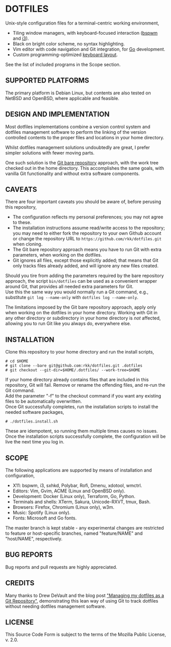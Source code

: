 # DOTFILES
Unix-style configuration files for a terminal-centric working
environment,

  - Tiling window managers, with keyboard-focused interaction ([bspwm](bspwm) and [i3](i3)).
  - Black on bright color scheme, no syntax highlighting.
  - Vim editor with code navigation and Git integration, for [Go](golang) development.
  - Custom programming-optimized [keyboard layout](dvorarkk).

See the list of included programs in the Scope section.


## SUPPORTED PLATFORMS
The primary platform is Debian Linux, but contents are
also tested on NetBSD and OpenBSD, where applicable and feasible.


## DESIGN AND IMPLEMENTATION
Most dotfiles implementations combine a version control system
and dotfiles management software to perform the linking of the
version controlled contents to the proper files and
locations in your home directory.

Whilst dotfiles management solutions undoubtedly are great, I
prefer simpler solutions with fewer moving parts.

One such solution is the [Git bare repository](gitbare)
approach, with the work tree checked out in the home directory.
This accomplishes the same goals, with vanilla Git functionality
and without extra software components.


## CAVEATS
There are four important caveats you should be aware of,
before perusing this repository,

  - The configuration reflects my personal preferences; you may not agree to these.
  - The installation instructions assume read/write access to the repository; you may need to either fork the repository to your own Github account or change the repository URL to `https://github.com/rkk/dotfiles.git` when cloning.
  - The Git bare repository approach means you have to run Git with extra parameters, when working on the dotfiles.
  - Git ignores all files, except those explicitly added; that means that Git only tracks files already added, and will ignore any new files created.

Should you tire from adding the parameters required by the bare repository
approach, the script `bin/dotfiles` can be used as a convenient wrapper
around Git, that provides all needed extra parameters for Git.  
Use this the same way you would normally run a Git command, e.g., substitute
`git log --name-only` with `dotfiles log --name-only`.  

The limitations imposed by the Git bare repository approach, apply only when
working on the dotfiles in your home directory.  Working with Git in any
other directory or subdirectory in your home directory is _not_ affected,
allowing you to run Git like you always do, everywhere else.


## INSTALLATION
Clone this repository to your home directory and run the install
scripts,

    # cd $HOME
    # git clone --bare git@github.com:rkk/dotfiles.git .dotfiles
    # git checkout --git-dir=$HOME/.dotfiles/ --work-tree=$HOME

If your home directory already contains files that are included
in this repository, Git will fail.
Remove or rename the offending files, and re-run the Git command.  
Add the parameter "-f" to the checkout command if you want any
existing files to be automatically overwritten.  
Once Git successfully completes, run the installation scripts
to install the needed software packages,

    # ./dotfiles.install.sh

These are idempotent, so running them multiple times causes no
issues.
Once the installation scripts successfully complete, the configuration
will be live the next time you log in.


## SCOPE
The following applications are supported by means of installation
and configuration,

  - X11: bspwm, i3, sxhkd, Polybar, Rofi, Dmenu, xdotool, wmctrl.
  - Editors: Vim, Gvim, ACME (Linux and OpenBSD only).
  - Development: Docker (Linux only), Terraform, Go, Python.
  - Terminals and shells: XTerm, Sakura, Unicode-RXVT, tmux, Bash.
  - Browsers: Firefox, Chromium (Linux only), w3m.
  - Music: Spotify (Linux only).
  - Fonts: Microsoft and Go fonts.

The master branch is kept stable - any experimental changes are restricted
to feature or host-specific branches, named "feature/NAME" and
"host/NAME", respectively.


## BUG REPORTS
Bug reports and pull requests are highly appreciated.


## CREDITS
Many thanks to Drew DeVault and the blog post
["Managing my dotfiles as a Git Repository"](drewdotfiles),
demonstrating this lean way of using Git to track dotfiles without needing dotfiles
management software.


## LICENSE
This Source Code Form is subject to the terms of the Mozilla Public License, v. 2.0.

[bspwm]: https://github.com/baskerville/bspwm
[i3]: https://i3wm.org
[golang]: https://golang.org
[dvorarkk]: https://github.com/rkk/Dvorarkk
[gitbare]: https://www.saintsjd.com/2011/01/what-is-a-bare-git-repository/
[drewdotfiles]: https://drewdevault.com/2019/12/30/dotfiles.html


